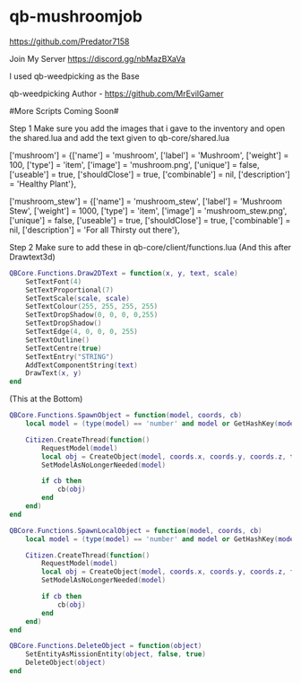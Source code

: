 # qb-mushroomjob
https://github.com/Predator7158

Join My Server
https://discord.gg/nbMazBXaVa

I used qb-weedpicking as the Base

qb-weedpicking Author - https://github.com/MrEvilGamer

#More Scripts Coming Soon#

Step 1
Make sure you add the images that i gave to the inventory and open the shared.lua and add the text given to
qb-core/shared.lua

['mushroom'] 				 	 = {['name'] = 'mushroom', 			  	  	['label'] = 'Mushroom', 				['weight'] = 100, 		['type'] = 'item', 		['image'] = 'mushroom.png', 	   		['unique'] = false, 	['useable'] = true, 	['shouldClose'] = true,	  ['combinable'] = nil,   ['description'] = 'Healthy Plant'},

['mushroom_stew'] 				 = {['name'] = 'mushroom_stew', 			  	['label'] = 'Mushroom Stew', 				['weight'] = 1000, 		['type'] = 'item', 		['image'] = 'mushroom_stew.png', 	   	['unique'] = false, 	['useable'] = true, 	['shouldClose'] = true,	  ['combinable'] = nil,   ['description'] = 'For all Thirsty out there'},

Step 2
Make sure to add these in qb-core/client/functions.lua
(And this after Drawtext3d) 

```lua
QBCore.Functions.Draw2DText = function(x, y, text, scale)
    SetTextFont(4)
    SetTextProportional(7)
    SetTextScale(scale, scale)
    SetTextColour(255, 255, 255, 255)
    SetTextDropShadow(0, 0, 0, 0,255)
    SetTextDropShadow()
    SetTextEdge(4, 0, 0, 0, 255)
    SetTextOutline()
    SetTextCentre(true)
    SetTextEntry("STRING")
    AddTextComponentString(text)
    DrawText(x, y)
end
```

(This at the Bottom)

```lua
QBCore.Functions.SpawnObject = function(model, coords, cb)
    local model = (type(model) == 'number' and model or GetHashKey(model))

    Citizen.CreateThread(function()
        RequestModel(model)
        local obj = CreateObject(model, coords.x, coords.y, coords.z, true, false, true)
        SetModelAsNoLongerNeeded(model)

        if cb then
            cb(obj)
        end
    end)
end
```
```lua
QBCore.Functions.SpawnLocalObject = function(model, coords, cb)
    local model = (type(model) == 'number' and model or GetHashKey(model))

    Citizen.CreateThread(function()
        RequestModel(model)
        local obj = CreateObject(model, coords.x, coords.y, coords.z, false, false, true)
        SetModelAsNoLongerNeeded(model)

        if cb then
            cb(obj)
        end
    end)
end
```
```lua
QBCore.Functions.DeleteObject = function(object)
    SetEntityAsMissionEntity(object, false, true)
    DeleteObject(object)
end
```
